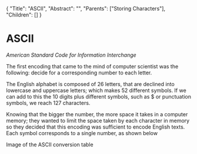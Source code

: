 {
    "Title": "ASCII",
    "Abstract": "",
    "Parents": ["Storing Characters"],
    "Children": []
}

# ASCII

_American Standard Code for Information Interchange_

The first encoding that came to the mind of computer scientist was the following: decide for a corresponding number to each letter.

The English alphabet is composed of 26 letters, that are declined into lowercase and uppercase letters; which makes 52 different symbols. If we can add to this the 10 digits plus different symbols, such as $ or punctuation symbols, we reach 127 characters.

Knowing that the bigger the number, the more space it takes in a computer memory; they wanted to limit the space taken by each character in memory so they decided that this encoding was sufficient to encode English texts. Each symbol corresponds to a single number, as shown below

Image of the ASCII conversion table

